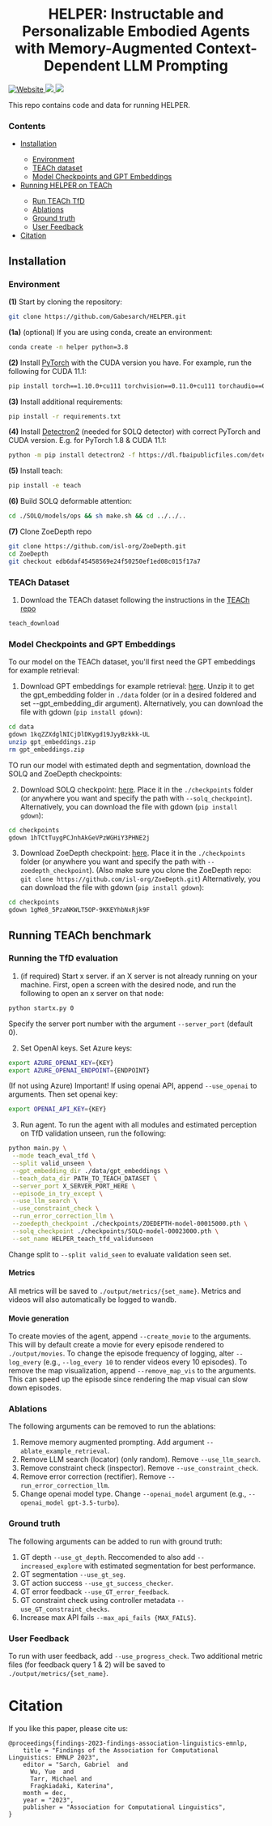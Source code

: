 <h1 align="center">
    HELPER: Instructable and Personalizable Embodied Agents with
Memory-Augmented Context-Dependent LLM Prompting
</h1>

<p align="left">
<!--     <a href="//github.com/allenai/ai2thor-rearrangement/blob/main/LICENSE">
        <!-- ai2thor-rearrangement wasn't identifiable by GitHub (on the day this was added), so using the same one as ai2thor -->
<!--         <img alt="License" src="https://img.shields.io/github/license/allenai/ai2thor.svg?color=blue">
    </a> -->
    <a href="" target="_blank">
        <img alt="Website" src="https://img.shields.io/badge/website-HELPER-orange">
    </a>
<!--     <a href="//github.com/allenai/ai2thor-rearrangement/releases">
        <img alt="GitHub release" src="https://img.shields.io/github/release/allenai/ai2thor-rearrangement.svg">
    </a> -->
    <a href="" target="_blank">
        <img src="https://img.shields.io/badge/arXiv-2207.10761-<COLOR>">
    </a>
<!--     <a href="//arxiv.org/abs/2103.16544" target="_blank">
        <img src="https://img.shields.io/badge/venue-CVPR 2021-blue">
    </a> -->
    <a href="" target="_blank">
        <img src="https://img.shields.io/badge/video-YouTube-red">
    </a>
<!--     <a href="https://join.slack.com/t/ask-prior/shared_invite/zt-oq4z9u4i-QR3kgpeeTAymEDkNpZmCcg" target="_blank">
        <img src="https://img.shields.io/badge/questions-Ask PRIOR Slack-blue">
    </a> -->
</p>

This repo contains code and data for running HELPER. 

### Contents

<div class="toc">
<ul>
<li><a href="#installation"> Installation </a></li><ul>
<li><a href="#Environment"> Environment </a></li>
<li><a href="#TEACh-Dataset"> TEACh dataset </a></li>
<li><a href="#Model-Checkpoints-and-GPT-Embeddings"> Model Checkpoints and GPT Embeddings</a></li>
</ul>
<li><a href="#Running-TEACh-benchmark"> Running HELPER on TEACh </a></li><ul>
<li><a href="#Running-the-TfD-evaluation"> Run TEACh TfD </a></li>
<li><a href="#Ablations"> Ablations </a></li>
<li><a href="#Ground-truth"> Ground truth </a></li>
<li><a href="#User-Feedback"> User Feedback </a></li>
</ul>
<li><a href="#citation"> Citation </a></li>
</ul>
</div>

## Installation 

### Environment

**(1)** Start by cloning the repository:
```bash
git clone https://github.com/Gabesarch/HELPER.git
```
**(1a)** (optional) If you are using conda, create an environment: 
```bash
conda create -n helper python=3.8
```

**(2)** Install [PyTorch](https://pytorch.org/get-started/locally/) with the CUDA version you have. For example, run the following for CUDA 11.1: 
```bash
pip install torch==1.10.0+cu111 torchvision==0.11.0+cu111 torchaudio==0.10.0 -f https://download.pytorch.org/whl/torch_stable.html
```
<!-- pip install torch==1.8.1+cu111 torchvision==0.9.1+cu111 torchaudio==0.8.1 -f https://download.pytorch.org/whl/torch_stable.html -->

**(3)** Install additional requirements: 
```bash
pip install -r requirements.txt
```

**(4)** Install [Detectron2](https://detectron2.readthedocs.io/en/latest/tutorials/install.html) (needed for SOLQ detector) with correct PyTorch and CUDA version. 
E.g. for PyTorch 1.8 & CUDA 11.1:
```bash
python -m pip install detectron2 -f https://dl.fbaipublicfiles.com/detectron2/wheels/cu111/torch1.10/index.html
```
<!-- python -m pip install detectron2 -f https://dl.fbaipublicfiles.com/detectron2/wheels/cu111/torch1.8/index.html -->

**(5)** Install teach: 
```bash
pip install -e teach
```

**(6)** Build SOLQ deformable attention:
```bash
cd ./SOLQ/models/ops && sh make.sh && cd ../../..
```

**(7)** Clone ZoeDepth repo
```bash
git clone https://github.com/isl-org/ZoeDepth.git
cd ZoeDepth
git checkout edb6daf45458569e24f50250ef1ed08c015f17a7
```

### TEACh Dataset
1. Download the TEACh dataset following the instructions in the [TEACh repo](https://github.com/alexa/teach)
```bash
teach_download 
```

### Model Checkpoints and GPT Embeddings
To our model on the TEACh dataset, you'll first need the GPT embeddings for example retrieval:
1. Download GPT embeddings for example retrieval: [here](https://drive.google.com/file/d/1kqZZXdglNICjDlDKygd19JyyBzkkk-UL/view?usp=sharing). Unzip it to get the gpt_embedding folder in `./data` folder (or in a desired foldered and set --gpt_embedding_dir argument). 
Alternatively, you can download the file with gdown (`pip install gdown`): 
```bash
cd data
gdown 1kqZZXdglNICjDlDKygd19JyyBzkkk-UL
unzip gpt_embeddings.zip
rm gpt_embeddings.zip
```

TO run our model with estimated depth and segmentation, download the SOLQ and ZoeDepth checkpoints:

2. Download SOLQ checkpoint: [here](https://drive.google.com/file/d/1hTCtTuygPCJnhAkGeVPzWGHiY3PHNE2j/view?usp=sharing). Place it in the `./checkpoints` folder (or anywhere you want and specify the path with `--solq_checkpoint`). 
Alternatively, you can download the file with gdown (`pip install gdown`): 
```bash
cd checkpoints
gdown 1hTCtTuygPCJnhAkGeVPzWGHiY3PHNE2j
```

3. Download ZoeDepth checkpoint: [here](https://drive.google.com/file/d/1gMe8_5PzaNKWLT5OP-9KKEYhbNxRjk9F/view?usp=drive_link). Place it in the `./checkpoints` folder (or anywhere you want and specify the path with `--zoedepth_checkpoint`). (Also make sure you clone the ZoeDepth repo: `git clone https://github.com/isl-org/ZoeDepth.git`)
Alternatively, you can download the file with gdown (`pip install gdown`): 
```bash
cd checkpoints
gdown 1gMe8_5PzaNKWLT5OP-9KKEYhbNxRjk9F
```

<!-- 2. Generate the GPT embeddings for retrieval
```bash
cd prompt
python get_embedding_examples.
``` -->

## Running TEACh benchmark

### Running the TfD evaluation
1. (if required) Start x server.
if an X server is not already running on your machine. First, open a screen with the desired node, and run the following to open an x server on that node:
```bash
python startx.py 0
```
Specify the server port number with the argument `--server_port` (default 0).

2. Set OpenAI keys.
Set Azure keys:
```bash
export AZURE_OPENAI_KEY={KEY}
export AZURE_OPENAI_ENDPOINT={ENDPOINT}
```

(If not using Azure)
Important! If using openai API, append `--use_openai` to arguments. Then set openai key:
```bash
export OPENAI_API_KEY={KEY}
```

3. Run agent.
To run the agent with all modules and estimated perception on TfD validation unseen, run the following:
```bash
python main.py \
 --mode teach_eval_tfd \
 --split valid_unseen \
 --gpt_embedding_dir ./data/gpt_embeddings \
 --teach_data_dir PATH_TO_TEACH_DATASET \
 --server_port X_SERVER_PORT_HERE \
 --episode_in_try_except \
 --use_llm_search \
 --use_constraint_check \
 --run_error_correction_llm \
 --zoedepth_checkpoint ./checkpoints/ZOEDEPTH-model-00015000.pth \
 --solq_checkpoint ./checkpoints/SOLQ-model-00023000.pth \
 --set_name HELPER_teach_tfd_validunseen
 ```
Change split to `--split valid_seen` to evaluate validation seen set. 

#### Metrics
All metrics will be saved to `./output/metrics/{set_name}`. Metrics and videos will also automatically be logged to wandb.

#### Movie generation
To create movies of the agent, append `--create_movie` to the arguments. This will by default create a movie for every episode rendered to `./output/movies`. To change the episode frequency of logging, alter `--log_every` (e.g., `--log_every 10` to render videos every 10 episodes). To remove the map visualization, append `--remove_map_vis` to the arguments. This can speed up the episode since rendering the map visual can slow down episodes.

### Ablations
The following arguments can be removed to run the ablations:
1. Remove memory augmented prompting. Add argument `--ablate_example_retrieval`.
2. Remove LLM search (locator) (only random). Remove `--use_llm_search`.
3. Remove constraint check (inspector). Remove `--use_constraint_check`.
4. Remove error correction (rectifier). Remove `--run_error_correction_llm`.
5. Change openai model type. Change `--openai_model` argument (e.g., `--openai_model gpt-3.5-turbo`).

### Ground truth
The following arguments can be added to run with ground truth:
1. GT depth `--use_gt_depth`. Reccomended to also add `--increased_explore` with estimated segmentation for best performance.
2. GT segmentation `--use_gt_seg`.
3. GT action success `--use_gt_success_checker`.
4. GT error feedback `--use_GT_error_feedback`.
5. GT constraint check using controller metadata `--use_GT_constraint_checks`.
6. Increase max API fails `--max_api_fails {MAX_FAILS}`.

### User Feedback
To run with user feedback, add `--use_progress_check`. Two additional metric files (for feedback query 1 & 2) will be saved to `./output/metrics/{set_name}`.

<!-- ### Remote Server Setup
To run the Ai2THOR simulator on a headless machine, you must either stat an X-server or use Ai2THOR's new headless mode. 
To start an X-server with any of the scripts, you can simply append `--startx` to the arguments. You can specify the X-server port use the `--server_port` argument.
Alternatively, you can use [Ai2THOR's new headless rendering](https://ai2thor.allenai.org/ithor/documentation/#headless-setup) by appending `--do_headless_rendering` to the arguments.  -->

# Citation
If you like this paper, please cite us:
```
@proceedings{findings-2023-findings-association-linguistics-emnlp,
    title = "Findings of the Association for Computational Linguistics: EMNLP 2023",
    editor = "Sarch, Gabriel  and
      Wu, Yue  and
      Tarr, Michael and
      Fragkiadaki, Katerina",
    month = dec,
    year = "2023",
    publisher = "Association for Computational Linguistics",
}
```

